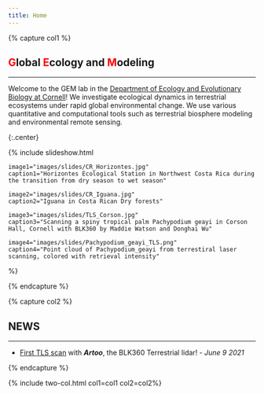 ```yaml
---
title: Home
---
```


{% capture col1 %}
## <span style="color:red">G</span>lobal <span style="color:red">E</span>cology and <span style="color:red">M</span>odeling

---

Welcome to the GEM lab in the [Department of Ecology and Evolutionary Biology at Cornell](https://ecologyandevolution.cornell.edu/)! We investigate ecological dynamics in terrestrial ecosystems under rapid global environmental change. We use various quantitative and computational tools such as terrestrial biosphere modeling and environmental remote sensing.

{:.center}

{%
    include slideshow.html

    image1="images/slides/CR_Horizontes.jpg"
    caption1="Horizontes Ecological Station in Northwest Costa Rica during the transition from dry season to wet season"

    image2="images/slides/CR_Iguana.jpg"
    caption2="Iguana in Costa Rican Dry forests"

    image3="images/slides/TLS_Corson.jpg"
    caption3="Scanning a spiny tropical palm Pachypodium geayi in Corson Hall, Cornell with BLK360 by Maddie Watson and Donghai Wu"
    
    image4="images/slides/Pachypodium_geayi_TLS.png"
    caption4="Point cloud of Pachypodium_geayi from terrestiral laser scanning, colored with retrieval intensity"


%}

{% endcapture %}

{% capture col2 %}
## NEWS

---

- [First TLS scan](https://twitter.com/XiangtaoX/status/1403016633380216834?s=20) with ***Artoo***, the BLK360 Terrestrial lidar! *- June 9 2021*

{% endcapture %}

{% include two-col.html col1=col1 col2=col2%}



